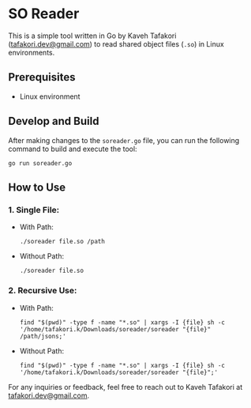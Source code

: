 # SO Reader

This is a simple tool written in Go by Kaveh Tafakori (tafakori.dev@gmail.com) to read shared object files (`.so`) in Linux environments.

## Prerequisites
- Linux environment

## Develop and Build
After making changes to the `soreader.go` file, you can run the following command to build and execute the tool:
```
go run soreader.go
```

## How to Use

### 1. Single File:
- With Path:
  ```
  ./soreader file.so /path
  ```
- Without Path:
  ```
  ./soreader file.so
  ```

### 2. Recursive Use:
- With Path:
  ```
  find "$(pwd)" -type f -name "*.so" | xargs -I {file} sh -c '/home/tafakori.k/Downloads/soreader/soreader "{file}" /path/jsons;'
  ```
- Without Path:
  ```
  find "$(pwd)" -type f -name "*.so" | xargs -I {file} sh -c '/home/tafakori.k/Downloads/soreader/soreader "{file}";'
  ```

For any inquiries or feedback, feel free to reach out to Kaveh Tafakori at tafakori.dev@gmail.com.
